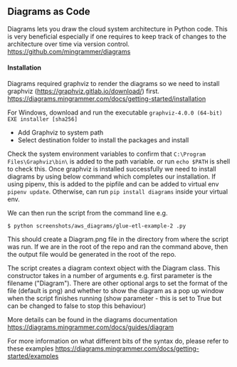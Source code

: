 ## Diagrams as Code

Diagrams lets you draw the cloud system architecture in Python code. This is very beneficial especially if 
one requires to keep track of changes to the architecture over time  via version control.
https://github.com/mingrammer/diagrams


#### Installation 

Diagrams required graphviz to render the diagrams so we need to install graphviz (https://graphviz.gitlab.io/download/) 
first.
https://diagrams.mingrammer.com/docs/getting-started/installation

For Windows, download and run the executable `graphviz-4.0.0 (64-bit) EXE installer [sha256]` 
 * Add Graphviz to system path
 * Select destination folder to install the packages and install

Check the system environment variables to confirm that `C:\Program Files\Graphviz\bin\` is added to the path variable.
or run `echo $PATH` is shell to check this.
Once graphviz is installed successfully we need to install diagrams by using below command which completes our installation.
If using pipenv, this is added to the pipfile and can be added to virtual env `pipenv update`. Otherwise, can 
run `pip install diagrams` inside your virtual env. 


We can then run the script from the command line e.g.

``
$ python screenshots/aws_diagrams/glue-etl-example-2 .py 
``

This should create a Diagram.png file in the directory from where the script was run. If we are in the root of the repo
and ran the command above, then the output file would be generated in the root of the repo. 

The script creates a diagram context object with the Diagram class. This constructor takes in a number of arguments 
e.g. first parameter is the filename ("Diagram"). There are other optional args to set the format of the file (default is png)
and whether to show the diagram as a pop up window when the script finishes running (show parameter - this is set to True but can be 
changed to false to stop this behaviour) 

More details can be found in the diagrams documentation https://diagrams.mingrammer.com/docs/guides/diagram

For more information on what different bits of the syntax do, please refer to these examples https://diagrams.mingrammer.com/docs/getting-started/examples